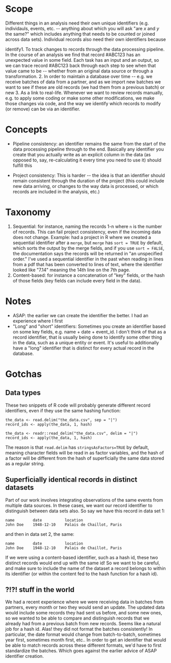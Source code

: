 # Scope

Different things in an analysis need their own unique identifiers (e.g.
individauls, events, etc. -- anything about which you will ask "are *x* and *y*
the same?" which includes anything that needs to be counted or joined across
data sets). Individual records also need their own identifiers because

identify1. To track changes to records through the data processing pipeline. In the
   course of an analysis we find that record #ABC123 has an unexpected value in
   some field. Each task has an input and an output, so we can trace record
   #ABC123 back through each step to see when that value came to be -- whether
   from an original data source or through a transformation.
2. In order to maintain a database over time -- e.g. we receive batches of data
   from a partner, and as we import new batches we want to see if these are old
   records (we had them from a previous batch) or new
3. As a link to real-life. Whenever we want to review records manually, e.g. to
   apply some coding or make some other modifications, we make those changes
   via code, and the way we identify which records to modify (or remove) can be
   via an identifier.

# Concepts

- Pipeline consistency: an identifier remains the same from the start of the
  data processing pipeline through to the end. Basically any identifier you
  create that you actually write as an explicit column in the data (as opposed
  to, say, re-calculating it every time you need to use it) should fulfill this

- Project consistency: This is harder -- the idea is that an identifier should
  remain consistent through the duration of the project (this could include new
  data arriving, or changes to the way data is processed, or which records are
  included in the analysis, etc.)

# Taxonomy

1. Sequential: for instance, naming the records 1-n where `n` is the number of
   records. This can fail project consistency, even if the incoming data does
   not change. Example: had a project in R where we created a sequential
   identifier after a `merge`, but `merge` has `sort = TRUE` by default, which
   sorts the output by the merge fields, and if you use `sort = FALSE`, the
   documentation says the records will be returned in "an unspecified order."
   I've used a sequential identifier in the past when reading in lines from a
   pdf that has been converted to lines of text, where the identifier looked
   like "7.14" meaning the 14th line on the 7th page.
2. Content-based: for instance a concatenation of "key" fields, or the hash of
   those fields (key fields can include every field in the data).


# Notes

- ASAP: the earlier we can create the identifier the better. I had an
  experience where I first 
- "Long" and "short" identifiers: Sometimes you create an identifier based on
  some key fields, e.g. name + date + event_id. I don't think of that as a
  record identifier, that is usually being done to identify some other thing in
  the data, such as a unique entity or event. It's useful to additionally have
  a "long" identifier that is distinct for every actual record in the database.


# Gotchas

## Data types

These two snippets of R code will probably generate different record
identifiers, even if they use the same hashing function:

```{r}
the_data <- read.delim("the_data.csv", sep = "|")
record_ids <- apply(the_data, 1, hash)
```

```{r}
the_data <- readr::read_delim("the_data.csv", delim = "|")
record_ids <- apply(the_data, 1, hash)
```

The reason is that `read.delim` has `stringsAsFactors=TRUE` by default, meaning
character fields will be read in as factor variables, and the hash of a factor
will be different from the hash of superficially the same data stored as a
regular string.

## Superficially identical records in distinct datasets

Part of our work involves integrating observations of the same events from
multiple data sources. In these cases, we want our record identifier to
distinguish between data sets also. So say we have this record in data set 1:

```
name        date          location
John Doe    1948-12-10    Palais de Chaillot, Paris
```

and then in data set 2, the same:

```
name        date          location
John Doe    1948-12-10    Palais de Chaillot, Paris
```

If we were using a content-based identifier, such as a hash id, these two
distinct records would end up with the same id! So we want to be careful, and
make sure to include the name of the dataset a record belongs to within its
identifier (or within the content fed to the hash function for a hash id).

## ?!?! stuff in the world

We had a recent experience where we were receiving data in batches from
partners, every month or two they would send an update. The updated data would
include some records they had sent us before, and some new ones, so we wanted
to be able to compare and distinguish records that we already had from a
previous batch from new records. Seems like a natural job for a hash id. Alas!
they did not format the batches consistently! In particular, the date format
would change from batch-to-batch, sometimes year first, sometimes month first,
etc.. In order to get an identifier that would be able to match records across
these different formats, we'd have to first standardize the batches. Which goes
against the earlier advice of ASAP identifier creation.
